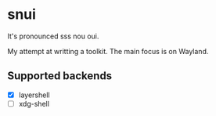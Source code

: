 # snui

It's pronounced sss nou oui.

My attempt at writting a toolkit. The main focus is on Wayland.

## Supported backends
- [x] layershell
- [ ] xdg-shell
